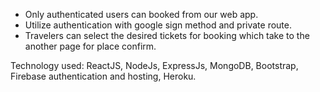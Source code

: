 * Only authenticated users can booked from our web app.
* Utilize authentication with google sign method and private route.
* Travelers can select the desired tickets for booking which take to the another page for
place confirm.

Technology used: ReactJS, NodeJs, ExpressJs, MongoDB, Bootstrap, Firebase authentication
and hosting, Heroku.
